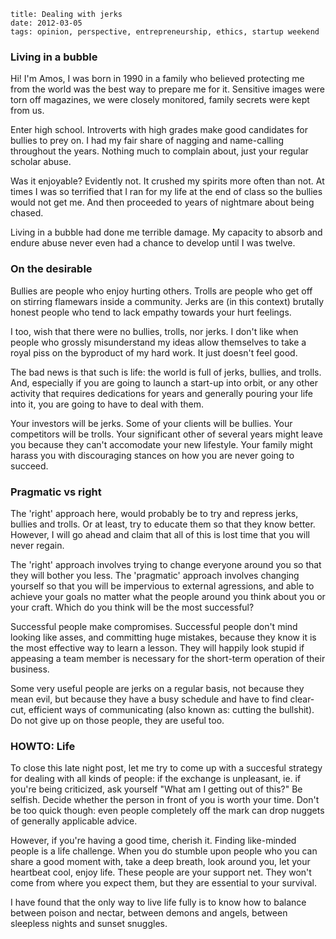     title: Dealing with jerks
    date: 2012-03-05
    tags: opinion, perspective, entrepreneurship, ethics, startup weekend

### Living in a bubble

Hi! I'm Amos, I was born in 1990 in a family who believed protecting me from the world
was the best way to prepare me for it. Sensitive images were torn off magazines, we
were closely monitored, family secrets were kept from us.

Enter high school. Introverts with high grades make good candidates for bullies to prey on.
I had my fair share of nagging and name-calling throughout the years. Nothing much
to complain about, just your regular scholar abuse.

Was it enjoyable? Evidently not. It crushed my spirits more often than not. At times I
was so terrified that I ran for my life at the end of class so the bullies would not get me.
And then proceeded to years of nightmare about being chased.

Living in a bubble had done me terrible damage. My capacity to absorb and endure abuse
never even had a chance to develop until I was twelve.

### On the desirable

Bullies are people who enjoy hurting others. Trolls are people who get off on stirring
flamewars inside a community. Jerks are (in this context) brutally honest people who
tend to lack empathy towards your hurt feelings.

I too, wish that there were no bullies, trolls, nor jerks. I don't like when people who
grossly misunderstand my ideas allow themselves to take a royal piss on the byproduct of
my hard work. It just doesn't feel good.

The bad news is that such is life: the world is full of jerks, bullies, and trolls. And,
especially if you are going to launch a start-up into orbit, or any other activity that
requires dedications for years and generally pouring your life into it, you are going to
have to deal with them.

Your investors will be jerks. Some of your clients will be bullies. Your competitors
will be trolls. Your significant other of several years might leave you because they
can't accomodate your new lifestyle. Your family might harass you with discouraging stances
on how you are never going to succeed.

### Pragmatic vs right

The 'right' approach here, would probably be to try and repress jerks, bullies and trolls.
Or at least, try to educate them so that they know better. However, I will go ahead
and claim that all of this is lost time that you will never regain.

The 'right' approach involves trying to change everyone around you so that they will bother
you less. The 'pragmatic' approach involves changing yourself so that you will be impervious
to external agressions, and able to achieve your goals no matter what the people around
you think about you or your craft. Which do you think will be the most successful?

Successful people make compromises. Successful people don't mind looking like asses, and
committing huge mistakes, because they know it is the most effective way to learn a lesson.
They will happily look stupid if appeasing a team member is necessary for the short-term
operation of their business.

Some very useful people are jerks on a regular basis, not because they mean evil, but
because they have a busy schedule and have to find clear-cut, efficient ways of communicating
(also known as: cutting the bullshit). Do not give up on those people, they are useful too.

### HOWTO: Life

To close this late night post, let me try to come up with a succesful strategy for dealing
with all kinds of people: if the exchange is unpleasant, ie. if you're being criticized, ask
yourself "What am I getting out of this?" Be selfish. Decide whether the person in front of
you is worth your time. Don't be too quick though: even people completely off the mark can
drop nuggets of generally applicable advice.

However, if you're having a good time, cherish it. Finding like-minded people is a life
challenge. When you do stumble upon people who you can share a good moment with, take
a deep breath, look around you, let your heartbeat cool, enjoy life. These people are your
support net. They won't come from where you expect them, but they are essential to your
survival.

I have found that the only way to live life fully is to know how to balance between poison
and nectar, between demons and angels, between sleepless nights and sunset snuggles.

